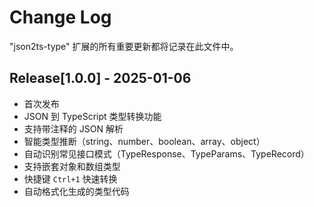 # Change Log

"json2ts-type" 扩展的所有重要更新都将记录在此文件中。

## Release[1.0.0] - 2025-01-06

- 首次发布
- JSON 到 TypeScript 类型转换功能
- 支持带注释的 JSON 解析
- 智能类型推断（string、number、boolean、array、object）
- 自动识别常见接口模式（TypeResponse、TypeParams、TypeRecord）
- 支持嵌套对象和数组类型
- 快捷键 `Ctrl+1` 快速转换
- 自动格式化生成的类型代码
